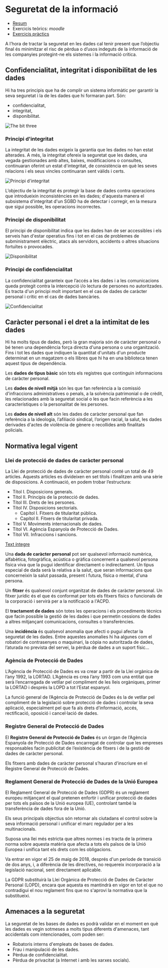 Seguretat de la informació
=========================

* [Resum](https://gitpitch.com/jrodr236/GBD-UF3/master?p=SeguretatDeLaInformacio)
* Exercicis teòrics: *moodle*
* [Exercicis pràctics](ExercicisSeguretatDeLaInformacio.md)

A l’hora de tractar la seguretat en les dades cal tenir present que l’objectiu
final és minimitzar el risc de pèrdua o d’usos indeguts de la informació de les companyies protegint-ne els sistemes i la informació crítica.

Confidencialitat, integritat i disponibilitat de les dades
-----------------------------

Hi ha tres principis que ha de complir un sistema informàtic per garantir la
seva seguretat i la de les dades que hi formaran part. Són:
* confidencialitat,
* integritat,
* disponibilitat.

![The bit three](img/the-big-three.png)

### Principi d'integritat

La integritat de les dades exigeix la garantia que les dades no han estat
alterades. A més, la integritat ofereix la seguretat que les
dades, una vegada gestionades amb altes, baixes, modificacions o consultes,
continuaran oferint un estat d'integritat, de consistència en què les seves
relacions i els seus vincles continuaran sent vàlids i certs.

![Principi d'integritat](img/integritat.png)

L’objectiu de la integritat és protegir la base de dades contra operacions que
introdueixin inconsistències en les dades; d'aquesta manera el subsistema
d'integritat d'un SGBD ha de detectar i corregir, en la mesura que sigui
possible, les operacions incorrectes.

### Principi de disponibilitat

El principi de disponibilitat indica que les dades han de ser accessibles
i els serveis han d'estar operatius fins i tot en el cas de problemes de
subministrament elèctric, atacs als servidors, accidents o altres situacions
fortuïtes o provocades.

![Disponibilitat](img/disponibilitat.png)

### Principi de confidencialitat

La confidencialitat garanteix que l’accés a les dades i a les comunicacions
queda protegit contra la intercepció i/o lectura de persones no autoritzades. Es tracta d'un principi molt important en el cas de dades de
caràcter personal i crític en el cas de dades bancàries.

![Confidencialitat](img/confidencialitat.png)

Caràcter personal i el dret a la intimitat de les dades
----------------------

Hi ha molts tipus de dades, però la gran majoria són de caràcter personal o bé tenen una dependència força directa d'una persona o una organització. Fins i tot les dades que indiquen la quantitat d'unitats d'un producte determinat en un magatzem o els llibres que hi ha en una biblioteca tenen aquest tipus de dependència.

Les **dades de tipus bàsic** són tots els registres que continguin informacions de
caràcter personal.

Les **dades de nivell mitjà** són les que fan referència a la comissió d'infraccions
administratives o penals, a la solvència patrimonial o de crèdit, les relacionades
amb la seguretat social o les que facin referència a les característiques o la
personalitat de les persones.

Les **dades de nivell alt** són les dades de caràcter personal que fan referència a la
ideologia, l’afiliació sindical, l’origen racial, la salut, les dades derivades d'actes
de violència de gènere o recollides amb finalitats policials.

Normativa legal vigent
------------------------


### Llei de protecció de dades de caràcter personal

La Llei de protecció de dades de caràcter personal conté un total de 49 articles.
Aquests articles es divideixen en set títols i finalitzen amb una sèrie de disposicions.
A continuació, en podem trobar l’estructura:
* Títol I. Disposicions generals.
* Títol II. Principis de la protecció de dades.
* Títol III. Drets de les persones.
* Títol IV. Disposicions sectorials.
  * Capítol I. Fitxers de titularitat pública.
  * Capítol II. Fitxers de titularitat privada.
* Títol V. Moviments internacionals de dades.
* Títol VI. Agència Espanyola de Protecció de Dades.
* Títol VII. Infraccions i sancions.

[Text íntegre](http://administraciojusticia.gencat.cat/web/.content/documents/arxius/lo15_1999lopdcp.pdf)

Una **dada de caràcter personal** pot ser qualsevol informació numèrica,
alfabètica, fotogràfica, acústica o gràfica concernent a qualsevol persona
física viva que la pugui identificar directament o indirectament. Un tipus
especial de dada serà la relativa a la salut, que seran informacions que
concerneixin la salut passada, present i futura, física o mental, d'una
persona.


Un **fitxer** és qualsevol conjunt organitzat de dades de caràcter personal. Un
fitxer jurídic és el que és conformat per tots els fitxers físics o funcionals de
la corporació i servirà per a la notificació a l'ACPD.

El **tractament de dades** són totes les operacions i els procediments tècnics
que facin possible la gestió de les dades i que permetin cessions de dades a
altres mitjançant comunicacions, consultes o transferències.


Una **incidència** és qualsevol anomalia que afecti o pugui afectar la seguretat
de les dades. Entre aquestes anomalies hi ha algunes com el robatori de
contrasenyes o maquinari, la còpia no autoritzada de dades, l’aturada no
prevista del servei, la pèrdua de dades a un suport físic...

### Agència de Protecció de Dades

L’Agència de Protecció de Dades es va crear a partir de la Llei orgànica de
l’any 1992, la LORTAD. L’Agència es crea l’any 1993 com una entitat que
serà l’encarregada de vetllar pel compliment de les lleis orgàniques, primer
la LORTAD i després la LOPD a tot l’Estat espanyol.

La funció general de l’Agència de Protecció de Dades és la de vetllar pel
compliment de la legislació sobre protecció de dades i controlar la seva
aplicació, especialment pel que fa als drets d’informació, accés, rectificació,
oposició i cancel·lació de dades.

### Registre General de Protecció de Dades

El **Registre General de Protecció de Dades** és un òrgan de l’Agència
Espanyola de Protecció de Dades encarregat de controlar que les empreses
responsables facin publicitat de l’existència de fitxers i de la gestió de dades
de caràcter personal.

Els fitxers amb dades de caràcter personal s’hauran d'inscriure en el Registre
General de Protecció de Dades.

### Reglament General de Protecció de Dades de la Unió Europea

El Reglament General de Protecció de Dades (GDPR) és un reglament europeu mitjançant el qual pretenen enfortir i unificar protecció de dades per tots els països de la Unió europea (UE), controlant també la transferència de dades fora de la Unió.

Els seus principals objectius són retornar als ciutadans el control sobre la seva informació personal i unificar el marc regulador per a les multinacionals.

Suposa una llei més estricta que altres normes i es tracta de la primera norma sobre aquesta matèria que afecta a tots els països de la Unió Europea i unifica tant els drets com les obligacions.

Va entrar en vigor el 25 de maig de 2018, després d'un període de transició de dos anys, i, a diferència de les directives, no requereix incorporació a la legislació nacional, sent directament aplicable.

La GDPR substituirà la Llei Orgànica de Protecció de Dades de Caràcter Personal (LOPD), encara que aquesta es mantindrà en vigor en tot el que no contradigui el nou reglament fins que no s'aprovi la normativa que la substitueixi.

Amenaces a la seguretat
-------------------

La seguretat de les bases de dades es podrà validar en el moment en què les dades es vegin sotmeses a molts tipus diferents d'amenaces, tant accidentals com intencionades, com poden ser:

* Robatoris interns d'empleats de bases de dades.
* Frau i manipulació de les dades.
* Pèrdua de confidencialitat.
* Pèrdua de privacitat (a Internet i amb les xarxes socials).
